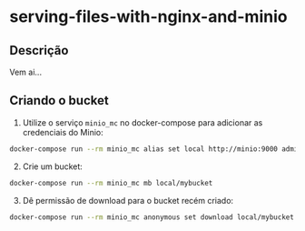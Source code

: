 # serving-files-with-nginx-and-minio

## Descrição

Vem ai...

## Criando o bucket

1. Utilize o serviço `minio_mc` no docker-compose para adicionar as credenciais do Minio:

```sh
docker-compose run --rm minio_mc alias set local http://minio:9000 admin adminadmin
```

2. Crie um bucket:

```sh
docker-compose run --rm minio_mc mb local/mybucket
```

3. Dê permissão de download para o bucket recém criado:

```sh
docker-compose run --rm minio_mc anonymous set download local/mybucket
```
